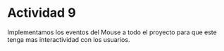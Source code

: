 # Actividad 9

Implementamos los eventos del Mouse a todo el proyecto para que este tenga mas interactividad con los usuarios.

